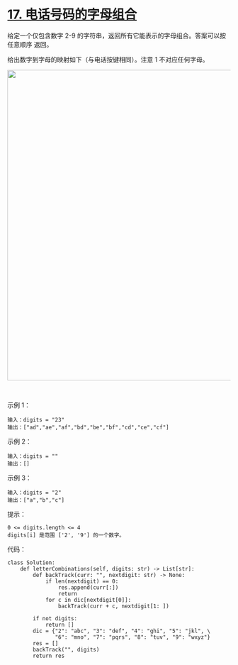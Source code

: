 # [17. 电话号码的字母组合](https://leetcode-cn.com/problems/letter-combinations-of-a-phone-number/)

给定一个仅包含数字 2-9 的字符串，返回所有它能表示的字母组合。答案可以按 任意顺序 返回。

给出数字到字母的映射如下（与电话按键相同）。注意 1 不对应任何字母。

<img src="https://assets.leetcode-cn.com/aliyun-lc-upload/uploads/2021/11/09/200px-telephone-keypad2svg.png" width="700" />

 

示例 1：
```
输入：digits = "23"
输出：["ad","ae","af","bd","be","bf","cd","ce","cf"]
```
示例 2：
```
输入：digits = ""
输出：[]
```
示例 3：
```
输入：digits = "2"
输出：["a","b","c"]
```

提示：
```
0 <= digits.length <= 4
digits[i] 是范围 ['2', '9'] 的一个数字。
```

代码：
```python3
class Solution:
    def letterCombinations(self, digits: str) -> List[str]:
        def backTrack(curr: "", nextdigit: str) -> None:
            if len(nextdigit) == 0:
                res.append(curr[:])
                return
            for c in dic[nextdigit[0]]:
                backTrack(curr + c, nextdigit[1: ])

        if not digits:
            return []
        dic = {"2": "abc", "3": "def", "4": "ghi", "5": "jkl", \
               "6": "mno", "7": "pqrs", "8": "tuv", "9": "wxyz"}
        res = []
        backTrack("", digits)
        return res
```